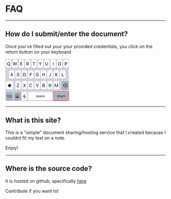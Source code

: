 # FAQ

---

## How do I submit/enter the document?
Once you've filled out your your provided credentials, you click on the return button on your keyboard

<img src="where-to-click-goddamnit.png" width=200/>

---

## What is this site?
This is a "simple" document sharing/hosting service that I created because I couldnt fit my text on a note. 

Enjoy!

---

## Where is the source code?

It is hosted on github, specifically [here](https://github.com/SpamixOfficial/docsystem)

Contribute if you want to!